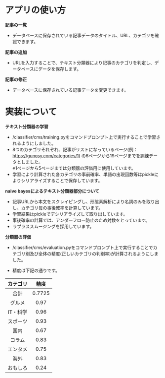 # アプリの使い方

**記事の一覧**

* データベースに保存されている記事データのタイトル、URL、カテゴリを確認できます。

**記事の追加**

* URLを入力することで、テキスト分類器により記事のカテゴリを判定し、データベースにデータを保存します。

**記事の修正**

* データベースに保存されている記事データを変更できます。

# 実装について

**テキスト分類器の学習**
* /classifier/cms/training.pyをコマンドプロンプト上で実行することで学習されるようにしました。
* 8つのカテゴリそれぞれ、記事がリストになっているページ(例： https://gunosy.com/categories/1) の6ページから19ページまでを訓練データとしました。  
※1ページから5ページまでは分類器の評価用に使用しています。
* 学習により計算された各カテゴリの事前確率、単語の出現回数等はpickleによりシリアライズすることで保存しています。

**naive bayesによるテキスト分類器部分について**

* 記事URLから本文をスクレイピングし、形態素解析により名詞のみを取り出し、カテゴリ毎の事後確率を計算しています。
* 学習結果はpickleでデシリアライズして取り出しています。
* 事後確率の計算では、アンダーフロー防止のため対数をとっています。
* ラプラススムージングを採用しています。

**分類器の評価**

* /classifier/cms/evaluation.pyをコマンドプロンプト上で実行することでカテゴリ別及び全体の精度(正しいカテゴリの判別率)が計算されるようにしました。

* 精度は下記の通りです。

| カテゴリ | 精度 |
|:------:|:----:|
|合計|0.7725|
|グルメ|0.97|
|IT・科学|0.96|
|スポーツ|0.93|
|国内|0.67|
|コラム|0.83|
|エンタメ|0.75|
|海外|0.83|
|おもしろ|0.24|
